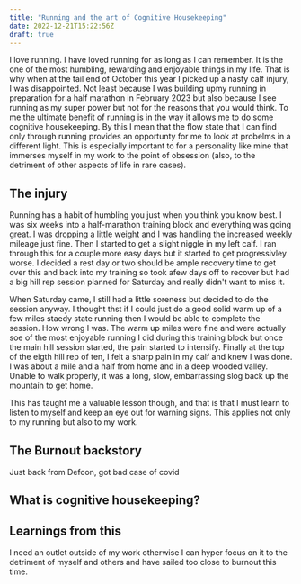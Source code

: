 ```yaml
---
title: "Running and the art of Cognitive Housekeeping"
date: 2022-12-21T15:22:56Z
draft: true
---
```


I love running. I have loved running for as long as I can remember. It is the one of the most humbling, rewarding and enjoyable things in my life.
That is why when at the tail end of October this year I picked up a nasty calf injury, I was disappointed. Not least because I was 
building upmy running in preparation for a half marathon in February 2023 but also because I see running as my super power but not for the
reasons that you would think. To me the ultimate benefit of running is in the way it allows me to do some cognitive housekeeping. By this
I mean that the flow state that I can find only through running provides an opportunty for me to look at probelms in a different light.
This is especially important to for a personality like mine that immerses myself in my work to the point of obsession (also, 
to the detriment of other aspects of life in rare cases).

## The injury

Running has a habit of humbling you just when you think you know best. I was six weeks into a half-marathon training block and everything was going great.
I was dropping a little weight and I was handling the increased weekly mileage just fine. Then I started to get a slight niggle in my left calf. I ran through this 
for a couple more easy days but it started to get progressivley worse. I decided a rest day or two should be ample recovery time to get over this and 
back into my training so took afew days off to recover but had a big hill rep session planned for Saturday and really didn't want to miss it.

When Saturday came, I still had a little soreness but decided to do the session anyway. I thought thst if I could just do a good solid warm up of a few miles staedy state running then I would
be able to complete the session. How wrong I was. The warm up miles were fine and were actually soe of the most enjoyable running I did during this training block but once the main hill session
started, the pain started to intensify. Finally at the top of the eigth hill rep of ten, I felt a sharp pain in my calf and knew I was done. I was about a mile and a half from home and in a
deep wooded valley. Unable to walk properly, it was a long, slow, embarrassing slog back up the mountain to get home.

This has taught me a valuable lesson though, and that is that I must learn to listen to myself and keep an eye out for warning signs. This applies not only to my running but also
to my work.

## The Burnout backstory

Just back from Defcon, got bad case of covid

## What is cognitive housekeeping?

## Learnings from this

I need an outlet outside of my work otherwise I can hyper focus on it to the detriment of myself and others and have sailed too close to 
burnout this time.

